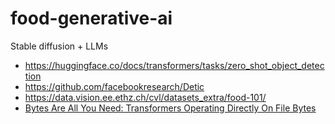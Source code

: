 # food-generative-ai
Stable diffusion + LLMs


- https://huggingface.co/docs/transformers/tasks/zero_shot_object_detection
- https://github.com/facebookresearch/Detic
- https://data.vision.ee.ethz.ch/cvl/datasets_extra/food-101/
- [Bytes Are All You Need: Transformers Operating Directly On File Bytes](https://arxiv.org/pdf/2306.00238.pdf)
